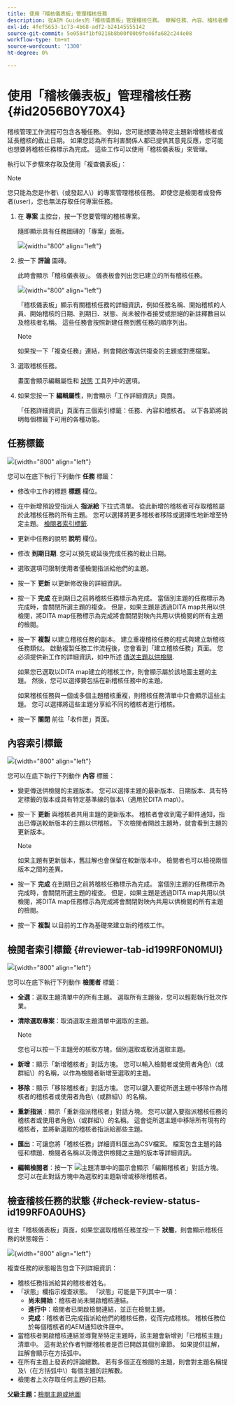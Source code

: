 ```yaml
---
title: 使用「稽核儀表板」管理稽核任務
description: 從AEM Guides的「稽核儀表板」管理稽核任務。 瞭解任務、內容、稽核者標籤下的執行動作，並檢查稽核任務的狀態。
exl-id: 4fef5653-1c73-4b68-adf2-b24145555142
source-git-commit: 5e0584f1bf0216b8b00f00b9fe46fa682c244e08
workflow-type: tm+mt
source-wordcount: '1300'
ht-degree: 0%

---
```


# 使用「稽核儀表板」管理稽核任務 {#id2056B0Y70X4}

稽核管理工作流程可包含各種任務。 例如，您可能想要為特定主題新增稽核者或延長稽核的截止日期。 如果您認為所有利害關係人都已提供其意見反應，您可能也想要將稽核任務標示為完成。 這些工作可以使用「稽核儀表板」來管理。

執行以下步驟來存取及使用「複查儀表板」：

>[!NOTE]
>
> 您只能為您是作者\（或發起人\）的專案管理稽核任務。 即使您是檢閱者或發佈者\(user\)，您也無法存取任何專案任務。

1. 在 **專案** 主控台，按一下您要管理的稽核專案。

   隨即顯示具有任務圖磚的「專案」面板。

   ![](images/review-management.png){width="800" align="left"}

1. 按一下 **評論** 圖磚。

   此時會顯示「稽核儀表板」。 儀表板會列出您已建立的所有稽核任務。

   ![](images/review-dashboard.png){width="800" align="left"}

   「稽核儀表板」顯示有關稽核任務的詳細資訊，例如任務名稱、開始稽核的人員、開始稽核的日期、到期日、狀態、尚未被作者接受或拒絕的新註釋數目以及稽核者名稱。 這些任務會按照新建任務到舊任務的順序列出。

   >[!NOTE]
   >
   > 如果按一下「複查任務」連結，則會開啟傳送供複查的主題或對應檔案。

1. 選取稽核任務。

   畫面會顯示編輯屬性和 [狀態](#check-review-status-id199RF0A0UHS) 工具列中的選項。

1. 如果您按一下 **編輯屬性**，則會顯示「工作詳細資訊」頁面。

   「任務詳細資訊」頁面有三個索引標籤：任務、內容和稽核者。 以下各節將說明每個標籤下可用的各種功能。


## 任務標籤

![](images/review-task-page.png){width="800" align="left"}

您可以在底下執行下列動作 **任務** 標籤：

- 修改中工作的標題 **標題** 欄位。
- 在中新增預設受指派人 **指派給** 下拉式清單。 從此新增的稽核者可存取稽核屬於此稽核任務的所有主題。 您可以選擇將更多稽核者移除或選擇性地新增至特定主題。 [檢閱者索引標籤](#reviewer-tab-id199RF0N0MUI).
- 更新中任務的說明 **說明** 欄位。
- 修改 **到期日期**. 您可以預先或延後完成任務的截止日期。
- 選取選項可限制使用者僅檢閱指派給他們的主題。
- 按一下 **更新** 以更新修改後的詳細資訊。
- 按一下 **完成** 在到期日之前將稽核任務標示為完成。 當個別主題的任務標示為完成時，會關閉所選主題的複查。 但是，如果主題是透過DITA map共用以供檢閱，將DITA map任務標示為完成將會關閉對映內共用以供檢閱的所有主題的檢閱。
- 按一下 **複製** 以建立稽核任務的副本。 建立重複稽核任務的程式與建立新稽核任務類似。 啟動複製任務工作流程後，您會看到「建立稽核任務」頁面。 您必須提供新工作的詳細資訊，如中所述 [傳送主題以供檢閱](review-send-topics-for-review.md#).

  如果您已選取以DITA map建立的稽核工作，則會顯示屬於該地圖主題的主題。 然後，您可以選擇要包括在新稽核任務中的主題。

  如果稽核任務與一個或多個主題稽核重複，則稽核任務清單中只會顯示這些主題。 您可以選擇將這些主題分享給不同的稽核者進行稽核。

- 按一下 **關閉** 前往「收件匣」頁面。

## 內容索引標籤

![](images/review-content-page.png){width="800" align="left"}

您可以在底下執行下列動作 **內容** 標籤：

- 變更傳送供檢閱的主題版本。 您可以選擇主題的最新版本、日期版本、具有特定標籤的版本或具有特定基準線的版本\（適用於DITA map\）。

- 按一下 **更新** 與稽核者共用主題的更新版本。 稽核者會收到電子郵件通知，指出已傳送較新版本的主題以供稽核。 下次檢閱者開啟主題時，就會看到主題的更新版本。

  >[!NOTE]
  >
  > 如果主題有更新版本，舊註解也會保留在較新版本中。 檢閱者也可以檢視兩個版本之間的差異。

- 按一下 **完成** 在到期日之前將稽核任務標示為完成。 當個別主題的任務標示為完成時，會關閉所選主題的複查。 但是，如果主題是透過DITA map共用以供檢閱，將DITA map任務標示為完成將會關閉對映內共用以供檢閱的所有主題的檢閱。

- 按一下 **複製** 以目前的工作為基礎來建立新的稽核工作。


## 檢閱者索引標籤 {#reviewer-tab-id199RF0N0MUI}

![](images/reviewers-tab.png){width="800" align="left"}

您可以在底下執行下列動作 **檢閱者** 標籤：

- **全選**：選取主題清單中的所有主題。 選取所有主題後，您可以輕鬆執行批次作業。
- **清除選取專案**：取消選取主題清單中選取的主題。

  >[!NOTE]
  >
  > 您也可以按一下主題旁的核取方塊，個別選取或取消選取主題。

- **新增**：顯示「新增稽核者」對話方塊。 您可以輸入檢閱者或使用者角色\（或群組\）的名稱，以作為檢閱者新增至選取的主題。
- **移除**：顯示「移除稽核者」對話方塊。 您可以鍵入要從所選主題中移除作為稽核者的稽核者或使用者角色\（或群組\）的名稱。
- **重新指派**：顯示「重新指派稽核者」對話方塊。 您可以鍵入要指派稽核任務的稽核者或使用者角色\（或群組\）的名稱。 這會從所選主題中移除所有現有的稽核者，並將新選取的稽核者指派給那些主題。
- **匯出**：可讓您將「稽核任務」詳細資料匯出為CSV檔案。 檔案包含主題的路徑和標題、檢閱者名稱以及傳送供檢閱之主題的版本等詳細資訊。
- **編輯檢閱者**：按一下 ![](images/edit_pencil_icon.svg)主題清單中的圖示會顯示「編輯稽核者」對話方塊。 您可以在此對話方塊中為選取的主題新增或移除稽核者。

## 檢查稽核任務的狀態 {#check-review-status-id199RF0A0UHS}

從主「稽核儀表板」頁面，如果您選取稽核任務並按一下 **狀態**，則會顯示稽核任務的狀態報告：

![](images/review-status-report.png){width="800" align="left"}

複查任務的狀態報告包含下列詳細資訊：

- 稽核任務指派給其的稽核者姓名。
- 「狀態」欄指示複查狀態。 「狀態」可能是下列其中一項：
   - **尚未開始**：稽核者尚未開啟稽核連結。
   - **進行中**：檢閱者已開啟檢閱連結，並正在檢閱主題。
   - **完成**：稽核者已完成指派給他們的稽核任務，從而完成稽核。 稽核任務位於每個稽核者的AEM通知收件匣中。
- 當稽核者開啟稽核連結並導覽至特定主題時，該主題會新增到「已稽核主題」清單中。 這有助於作者判斷稽核者是否已開啟其個別章節。 如果提供註解，註解會顯示在方括弧中。
- 在所有主題上發表的評論總數。 若有多個正在檢閱的主題，則會對主題名稱提及\（在方括弧中\）每個主題的註解數。
- 檢閱者上次存取任何主題的日期。

**父級主題：**[&#x200B;檢閱主題或地圖](review.md)

